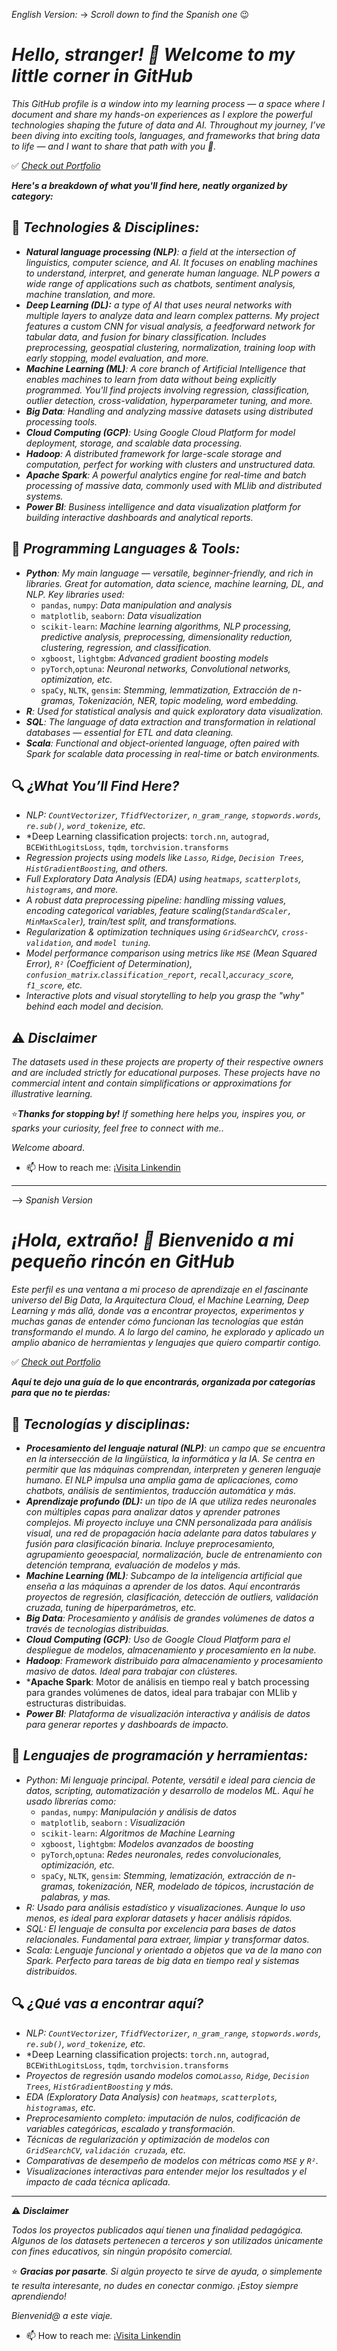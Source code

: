*English Version:*  -> *Scroll down to find the Spanish one* 😉

#  *Hello, stranger! 👋 Welcome to my little corner in GitHub*

*This GitHub profile is a window into my learning process — a space where I document and share my hands-on experiences as I explore the powerful technologies shaping the future of data and AI. Throughout my journey, I’ve been diving into exciting tools, languages, and frameworks that bring data to life — and I want to share that path with you 🚀.*

✅ *[Check out Portfolio](https://github.com/Oridi24/Portfolio.git)*

***Here's a breakdown of what you'll find here, neatly organized by category:***

## 🧠 *Technologies & Disciplines:*
- ***Natural language processing (NLP)**: a field at the intersection of linguistics, computer science, and AI. It focuses on enabling machines to understand, interpret, and generate human language. NLP powers a wide range of applications such as chatbots, sentiment analysis, machine translation, and more.*
- ***Deep Learning (DL):** a type of AI that uses neural networks with multiple layers to analyze data and learn complex patterns. My project features a custom CNN for visual analysis, a feedforward network for tabular data, and fusion for binary classification. Includes preprocessing, geospatial clustering, normalization, training loop with early stopping, model evaluation, and more.*
- ***Machine Learning (ML)**: A core branch of Artificial Intelligence that enables machines to learn from data without being explicitly programmed. You'll find projects involving regression, classification, outlier detection, cross-validation, hyperparameter tuning, and more.*
- ***Big Data**: Handling and analyzing massive datasets using distributed processing tools.*
- ***Cloud Computing (GCP)**: Using Google Cloud Platform for model deployment, storage, and scalable data processing.*
- ***Hadoop**: A distributed framework for large-scale storage and computation, perfect for working with clusters and unstructured data.*
- ***Apache Spark**: A powerful analytics engine for real-time and batch processing of massive data, commonly used with MLlib and distributed systems.*
- ***Power BI**: Business intelligence and data visualization platform for building interactive dashboards and analytical reports.*

## 🤖 *Programming Languages & Tools:*
- ***Python**: My main language — versatile, beginner-friendly, and rich in libraries. Great for automation, data science, machine learning, DL, and NLP. Key libraries used:*
  *  `pandas`, `numpy`: *Data manipulation and analysis*
  *  `matplotlib`, `seaborn`: *Data visualization*
  * `scikit-learn`: *Machine learning algorithms, NLP processing, predictive analysis, preprocessing, dimensionality reduction, clustering, regression, and classification.*
  * `xgboost`, `lightgbm`: *Advanced gradient boosting models*
  * `pyTorch`,`optuna`: *Neuronal networks, Convolutional networks, optimization, etc.*
  * `spaCy`, `NLTK`, `gensim`: *Stemming, lemmatization, Extracción de n-gramas, Tokenización, NER, topic modeling, word embedding.*
- ***R**: Used for statistical analysis and quick exploratory data visualization.*
- ***SQL**: The language of data extraction and transformation in relational databases — essential for ETL and data cleaning.*
- ***Scala**: Functional and object-oriented language, often paired with Spark for scalable data processing in real-time or batch environments.*
  
## 🔍 *¿What You’ll Find Here?*
- *NLP: `CountVectorizer`, `TfidfVectorizer`, `n_gram_range`, `stopwords.words`, `re.sub()`, `word_tokenize`, etc.*
- *Deep Learning classification projects: `torch.nn`, `autograd`, `BCEWithLogitsLoss`, `tqdm`, `torchvision.transforms` 
- *Regression projects using models like `Lasso`, `Ridge`, `Decision Trees`, `HistGradientBoosting`, and others.*
- *Full Exploratory Data Analysis (EDA) using `heatmaps`, `scatterplots`, `histograms`, and more.*
- *A robust data preprocessing pipeline: handling missing values, encoding categorical variables, feature scaling(`StandardScaler, MinMaxScaler`), train/test split, and transformations.*
- *Regularization & optimization techniques using `GridSearchCV`, `cross-validation`, and `model tuning`.*
- *Model performance comparison using metrics like `MSE` (Mean Squared Error), `R²` (Coefficient of Determination), `confusion_matrix`.`classification_report`, `recall`,`accuracy_score`, `f1_score`, etc.*
- *Interactive plots and visual storytelling to help you grasp the "why" behind each model and decision.*
  


## ⚠️ ***Disclaimer***

*The datasets used in these projects are property of their respective owners and are included strictly for educational purposes. These projects have no commercial intent and contain simplifications or approximations for illustrative learning.*

⭐️***Thanks for stopping by!*** *If something here helps you, inspires you, or sparks your curiosity, feel free to connect with me..*

*Welcome aboard*.
- 📫 How to reach me: [¡Visita Linkendin](https://www.linkedin.com/in/orionis-di-ciaccio-168592185/) 

---

--> *Spanish Version*

# *¡Hola, extraño! 👋 Bienvenido a mi pequeño rincón en GitHub*

*Este perfil es una ventana a mi proceso de aprendizaje en el fascinante universo del Big Data, la Arquitectura Cloud, el Machine Learning, Deep Learning y más allá, donde vas a encontrar proyectos, experimentos y muchas ganas de entender cómo funcionan las tecnologías que están transformando el mundo. A lo largo del camino, he explorado y aplicado un amplio abanico de herramientas y lenguajes que quiero compartir contigo.*

✅ *[Check out Portfolio](https://github.com/Oridi24/Portfolio.git)*

***Aquí te dejo una guía de lo que encontrarás, organizada por categorías para que no te pierdas:***

## 🧠 *Tecnologías y disciplinas:*
- ***Procesamiento del lenguaje natural (NLP)**: un campo que se encuentra en la intersección de la lingüística, la informática y la IA. Se centra en permitir que las máquinas comprendan, interpreten y generen lenguaje humano. El NLP impulsa una amplia gama de aplicaciones, como chatbots, análisis de sentimientos, traducción automática y más.*
- ***Aprendizaje profundo (DL):** un tipo de IA que utiliza redes neuronales con múltiples capas para analizar datos y aprender patrones complejos. Mi proyecto incluye una CNN personalizada para análisis visual, una red de propagación hacia adelante para datos tabulares y fusión para clasificación binaria. Incluye preprocesamiento, agrupamiento geoespacial, normalización, bucle de entrenamiento con detención temprana, evaluación de modelos y más.*
- ***Machine Learning (ML)**: Subcampo de la inteligencia artificial que enseña a las máquinas a aprender de los datos. Aquí encontrarás proyectos de regresión, clasificación, detección de outliers, validación cruzada, tuning de hiperparámetros, etc.*
- ***Big Data**: Procesamiento y análisis de grandes volúmenes de datos a través de tecnologías distribuidas.*
- ***Cloud Computing (GCP)**: Uso de Google Cloud Platform para el despliegue de modelos, almacenamiento y procesamiento en la nube.*
- ***Hadoop**: Framework distribuido para almacenamiento y procesamiento masivo de datos. Ideal para trabajar con clústeres.*
- ***Apache Spark**: Motor de análisis en tiempo real y batch processing para grandes volúmenes de datos, ideal para trabajar con MLlib y estructuras distribuidas.
- ***Power BI**: Plataforma de visualización interactiva y análisis de datos para generar reportes y dashboards de impacto.*

## 🤖 *Lenguajes de programación y herramientas:*
- *Python: Mi lenguaje principal. Potente, versátil e ideal para ciencia de datos, scripting, automatización y desarrollo de modelos ML. Aquí he usado librerías como:*
  * `pandas`, `numpy`: *Manipulación y análisis de datos*
  * `matplotlib`, `seaborn` : *Visualización*
  * `scikit-learn`: *Algoritmos de Machine Learning*
  * `xgboost`, `lightgbm`: *Modelos avanzados de boosting*
  *  `pyTorch`,`optuna`: *Redes neuronales, redes convolucionales, optimización, etc.*
  * `spaCy`, `NLTK`, `gensim`: *Stemming, lematización, extracción de n-gramas, tokenización, NER, modelado de tópicos, incrustación de palabras, y mas.*
- *R: Usado para análisis estadístico y visualizaciones. Aunque lo uso menos, es ideal para explorar datasets y hacer análisis rápidos.*
- *SQL: El lenguaje de consulta por excelencia para bases de datos relacionales. Fundamental para extraer, limpiar y transformar datos.*
- *Scala: Lenguaje funcional y orientado a objetos que va de la mano con Spark. Perfecto para tareas de big data en tiempo real y sistemas distribuidos.*

## 🔍 *¿Qué vas a encontrar aquí?*
- *NLP: `CountVectorizer`, `TfidfVectorizer`, `n_gram_range`, `stopwords.words`, `re.sub()`, `word_tokenize`, etc.*
- *Deep Learning classification projects: `torch.nn`, `autograd`, `BCEWithLogitsLoss`, `tqdm`, `torchvision.transforms` 
- *Proyectos de regresión usando modelos como`Lasso`, `Ridge`, `Decision Trees`, `HistGradientBoosting` y más.*
- *EDA (Exploratory Data Analysis) con `heatmaps`, `scatterplots`, `histogramas`, etc.*
- *Preprocesamiento completo: imputación de nulos, codificación de variables categóricas, escalado y transformación.*
- *Técnicas de regularización y optimización de modelos con `GridSearchCV`, `validación cruzada`, etc.*
- *Comparativas de desempeño de modelos con métricas como `MSE` y `R²`.*
- *Visualizaciones interactivas para entender mejor los resultados y el impacto de cada técnica aplicada.*

---
 ⚠️ ***Disclaimer***

*Todos los proyectos publicados aquí tienen una finalidad pedagógica. Algunos de los datasets pertenecen a terceros y son utilizados únicamente con fines educativos, sin ningún propósito comercial.*

⭐️ ***Gracias por pasarte**. Si algún proyecto te sirve de ayuda, o simplemente te resulta interesante, no dudes en conectar conmigo. ¡Estoy siempre aprendiendo!*

*Bienvenid@ a este viaje.*
- 📫 How to reach me: [¡Visita Linkendin](https://www.linkedin.com/in/orionis-di-ciaccio-168592185/)
